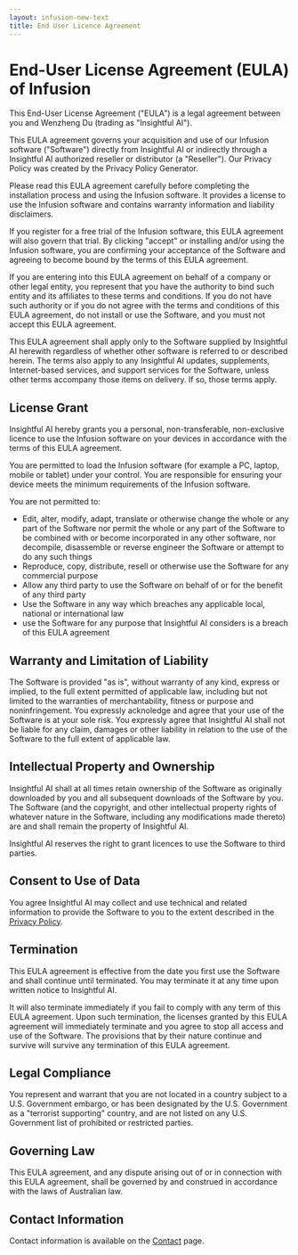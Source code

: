 ```yaml
---
layout: infusion-new-text
title: End User Licence Agreement
---
```


# End-User License Agreement (EULA) of Infusion

This End-User License Agreement ("EULA") is a legal agreement between you and Wenzheng Du (trading as "Insightful AI").

This EULA agreement governs your acquisition and use of our Infusion software ("Software") directly from Insightful AI or indirectly through a Insightful AI authorized reseller or distributor (a "Reseller"). Our Privacy Policy was created by the Privacy Policy Generator.

Please read this EULA agreement carefully before completing the installation process and using the Infusion software. It provides a license to use the Infusion software and contains warranty information and liability disclaimers.

If you register for a free trial of the Infusion software, this EULA agreement will also govern that trial. By clicking "accept" or installing and/or using the Infusion software, you are confirming your acceptance of the Software and agreeing to become bound by the terms of this EULA agreement.

If you are entering into this EULA agreement on behalf of a company or other legal entity, you represent that you have the authority to bind such entity and its affiliates to these terms and conditions. If you do not have such authority or if you do not agree with the terms and conditions of this EULA agreement, do not install or use the Software, and you must not accept this EULA agreement.

This EULA agreement shall apply only to the Software supplied by Insightful AI herewith regardless of whether other software is referred to or described herein. The terms also apply to any Insightful AI updates, supplements, Internet-based services, and support services for the Software, unless other terms accompany those items on delivery. If so, those terms apply.

## License Grant

Insightful AI hereby grants you a personal, non-transferable, non-exclusive licence to use the Infusion software on your devices in accordance with the terms of this EULA agreement.

You are permitted to load the Infusion software (for example a PC, laptop, mobile or tablet) under your control. You are responsible for ensuring your device meets the minimum requirements of the Infusion software.

You are not permitted to:

* Edit, alter, modify, adapt, translate or otherwise change the whole or any part of the Software nor permit the whole or any part of the Software to be combined with or become incorporated in any other software, nor decompile, disassemble or reverse engineer the Software or attempt to do any such things
* Reproduce, copy, distribute, resell or otherwise use the Software for any commercial purpose
* Allow any third party to use the Software on behalf of or for the benefit of any third party
* Use the Software in any way which breaches any applicable local, national or international law
* use the Software for any purpose that Insightful AI considers is a breach of this EULA agreement


## Warranty and Limitation of Liability

The Software is provided "as is", without warranty of any kind, express or implied, to the full extent permitted of applicable law, including but not limited to the warranties of merchantability, fitness or purpose and noninfringement. You expressly acknoledge and agree that your use of the Software is at your sole risk. You expressly agree that Insightful AI shall not be liable for any claim, damages or other liability in relation to the use of the Software to the full extent of applicable law.

## Intellectual Property and Ownership

Insightful AI shall at all times retain ownership of the Software as originally downloaded by you and all subsequent downloads of the Software by you. The Software (and the copyright, and other intellectual property rights of whatever nature in the Software, including any modifications made thereto) are and shall remain the property of Insightful AI.

Insightful AI reserves the right to grant licences to use the Software to third parties.

## Consent to Use of Data

You agree Insightful AI may collect and use technical and related information to provide the Software to you to the extent described in the [Privacy Policy](privacy.html).

## Termination

This EULA agreement is effective from the date you first use the Software and shall continue until terminated. You may terminate it at any time upon written notice to Insightful AI.

It will also terminate immediately if you fail to comply with any term of this EULA agreement. Upon such termination, the licenses granted by this EULA agreement will immediately terminate and you agree to stop all access and use of the Software. The provisions that by their nature continue and survive will survive any termination of this EULA agreement.

## Legal Compliance

You represent and warrant that you are not located in a country subject to a U.S. Government embargo, or has been designated by the U.S. Government as a "terrorist supporting" country, and are not listed on any U.S. Government list of prohibited or restricted parties.

## Governing Law

This EULA agreement, and any dispute arising out of or in connection with this EULA agreement, shall be governed by and construed in accordance with the laws of Australian law.

## Contact Information

Contact information is available on the [Contact](contact.html) page.
